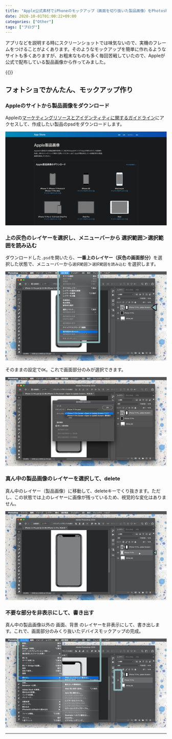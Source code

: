 ```yaml
---
title: "Apple公式素材でiPhoneのモックアップ（画面を切り抜いた製品画像）をPhotoshopで作る"
date: 2020-10-01T01:00:22+09:00
categories: ["Other"]
tags: ["ブログ"]
---
```

アプリなどを説明する時にスクリーンショットでは味気ないので、実機のフレームをつけることがよくあります。そのようなモックアップを簡単に作れるようなサイトも多くありますが、お粗末なものも多く毎回苦戦していたので、Appleが公式で配布している製品画像から作ってみました。

{{<ad>}}

## フォトショでかんたん、モックアップ作り

### Appleのサイトから製品画像をダウンロード

Appleの[マーケティングリソースとアイデンティティに関するガイドライン](https://developer.apple.com/jp/app-store/marketing/guidelines/#section-products)にアクセスして、作成したい製品のpsdをダウンロードします。

![](../../../images/ps-iphone-cliping-0.jpg)

### 上の灰色のレイヤーを選択し、メニューバーから 選択範囲＞選択範囲を読み込む

ダウンロードした`.psd`を開いたら、<b>一番上のレイヤー（灰色の画面部分）</b>を選択した状態で、メニューバーから`選択範囲`＞`選択範囲を読み込む` を選択します。

![メニューバー＞選択範囲＞選択範囲を読み込む](../../../images/ps-iphone-cliping-1.jpg)

そのままの設定で`OK`。これで画面部分のみが選択できます。

![](../../../images/ps-iphone-cliping-2-1554400.jpg)

### 真ん中の製品画像のレイヤーを選択して、delete

真ん中のレイヤー（製品画像）に移動して、deleteキーでくり抜きます。ただし、この状態では上のレイヤーに画像が残っているため、視覚的な変化はありません。

![](../../../images/ps-iphone-cliping-3.jpg)

### 不要な部分を非表示にして、書き出す

真ん中の製品画像以外の 画面、背景 のレイヤーを非表示にして、書き出します。これで、画面部分のみくり抜いたデバイスモックアップの完成。

![ps-iphone-cliping-4](../../../images/ps-iphone-cliping-4.jpg)



***

